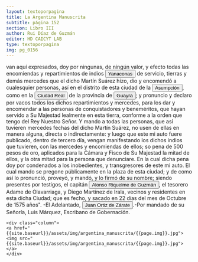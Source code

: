 ```yaml
---
layout: textoporpagina
title: La Argentina Manuscrita
subtitle: página 152
section: Libro III
author: Rui Díaz de Guzmán
editor: HD CAICYT LAB
type: textoporpagina
img: pg_0156
---
```


<div class="row">
    <div class="column">
 van aquí expresados, doy por ningunas, de ningún valor, y efecto todas las encomiendas y repartimientos de indios <button class="balloon" data-balloon-pos="up" data-balloon-length="large" data-balloon="Yanacona(probablemente del quechua &quot;yanakuna&quot;. Los europeos le dieronel uso para referirse a los &quot;negros&quot; por la condición servil quepresentaban al igual que los yana​) fue un término empleado como equivalente a&quot;auxiliar&quot; o &quot;ayudante&quot;, y especialmente usado paradenominar a los porteadores de los ejércitos del Tahuantinsuyo o &quot;ImperioInca&quot;.Los españoles, durante la conquista del Perú,comenzaron a usar la denominación para referirse a los pueblos indígenas quetenían de servidumbre, ya fuera en sus encomiendas o en integrados a lasformaciones militares como &quot;indios auxiliares&quot;. La palabra fuetambién usada durante la conquista de otras áreas de Sudamérica. La utilizacióndespectiva del vocablo es de origen mapuche, quienes denominaban Yanaconas ensu acepción de &quot;servil&quot; y &quot;cobarde&quot; a los Incas y otrosindígenas de etnias quechuas que servían como soldada del conquistador español.">Yanaconas</button> de servicio, tierras y demás mercedes que el dicho Martín Suárez hizo, dio y encomendó a cualesquier personas, así en el distrito de esta ciudad de la <a href="https://recogito.pelagios.org/document/wzqxhk0h3vpikm/part/1/edit#eef79ba8-96cf-4875-a383-99ae9d767c9a" target="_blank"><button class="balloon" data-balloon-pos="up" data-balloon-length="large" data-balloon="Asunción del Paraguay.">Asumpción</button></a>, como en la <a href="https://recogito.pelagios.org/document/wzqxhk0h3vpikm/part/1/edit#25a23455-4e50-44ce-9f28-2a8edcccd243" target="_blank"><button class="balloon" data-balloon-pos="up" data-balloon-length="large" data-balloon="Ciudad Real del Guayrá fue una antigua población española fundada en 1557 en la margen izquierda del río Paraná junto a la desembocadura del río Piquirí, en la provincia del Guayrá (Gobernación del Río de la Plata y del Paraguay). Su ubicación corresponde al municipio de Terra Roxa do Oeste en el actual noroeste del Estado de Paraná (Brasil).">Ciudad Real</button></a> de la provincia de <a href="https://recogito.pelagios.org/document/wzqxhk0h3vpikm/part/1/edit#abfa16b0-6888-4bef-a76f-28685f7c96f5" target="_blank"><button class="balloon" data-balloon-pos="up" data-balloon-length="large" data-balloon="Es una amplia región comprendida dentro de la Gobernación del Río de la Plata y el océano Atlántico, en el actual territorio brasileño. Fue colonizada desde Asunción del Paraguay, pero las constantes incursiones de los bandeirantes portugueses frenaron su expansión.">Guayra</button></a>; y pronuncio y declaro por vacos todos los dichos repartimientos y mercedes, para los dar y encomendar a las personas de conquistadores y beneméritos, que hayan servido a Su Majestad lealmente en esta tierra, conforme a la orden que tengo del Rey Nuestro Señor. Y mando a todas las personas, que así tuvieren mercedes fechas del dicho Martín Suárez, no usen de ellas en manera alguna, directa o indirectamente: y luego que este mi auto fuere publicado, dentro de tercero día, vengan manifestando los dichos indios que tuvieren, con las mercedes y encomiendas de ellos; so pena de 500 pesos de oro, aplicados para la Cámara y Fisco de Su Majestad la mitad de ellos, y la otra mitad para la persona que denunciare. En la cual dicha pena doy por condenados a los inobedientes, y transgresores de este mi auto. El cual mando se pregone públicamente en la plaza de esta ciudad; y de como así lo pronunció, proveyó, y mandó, y lo firmó de su nombre; siendo presentes por testigos, el capitán <button class="balloon" data-balloon-pos="up" data-balloon-length="large" data-balloon="Alonso Riquelme de Guzmán y Ponce de León, padre de Ruy Díaz de Guzmán, nacido en  Jerez de la Frontera, Cádiz, España, enn 1518, y fallecido en Asunción, Paraguay, en 1577. Era sobrino de Álvar Núñez Cabeza de Vaca y en 1552 contrajo matrimonio con Úrsula de Irala, hija mestiza de Domingo Martínez de Irala.">Alonso Riquelme de Guzmán</button>, el tesorero Adame de Olavarriaga, y Diego Martínez de Irala, vecinos y residentes en esta dicha Ciudad; que es fecho, y sacado en 22 días del mes de Octubre de 1575 años&quot;. -El Adelantado, <button class="balloon" data-balloon-pos="up" data-balloon-length="large" data-balloon="Juan Ortiz de Zárate (Orduña de Vizcaya, Corona de Castilla, ca. 1515 - Asunción, gobernación del Río de la Plata y del Paraguay, 26 de enero de 1576) era un conquistador y colonizador español que reemplazó al gobernador Francisco Ortiz de Vergara, con sede en Asunción y que más tarde, en 1567, fuera nombrado tercer adelantado del Río de la Plata en forma interina por disposición del virrey del Perú, el licenciado Lope García de Castro, y confirmado para dos generaciones por el rey Felipe II de España.">Juan Ortiz de Zárate</button>.-Por mandado de su Señoría, Luis Márquez, Escribano de Gobernación.    </div>

    <div class="column">
    <a href="{{site.baseurl}}/assets/img/argentina_manuscrita/{{page.img}}.jpg"><img src="{{site.baseurl}}/assets/img/argentina_manuscrita/{{page.img}}.jpg"></a>
    </div>
</div>